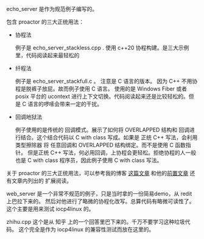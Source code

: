 
echo_server 是作为规范例子编写的。

包含 proactor 的三大正统用法：

- 协程法

    例子是 echo_server_stackless.cpp . 使用 c++20 协程构建。是三大示例里，代码阅读起来最轻松的

- 纤程法

    例子是 echo_server_stackfull.c 。 注意是 C 语言的版本。 因为 C++ 不用协程是脱裤子放屁。故而例子使用 C 语言。
    使用的是 Windows Fiber 或者 posix 平台的 ucontext 进行上下文切换。代码阅读起来还是比较轻松的。但是 C 语言的啰嗦会带来一定的干扰。

- 回调地狱法

    例子使用的是传统的 回调模式。展示了如何将 OVERLAPPED 结构和 回调进行结合。这个结合代码以 C with class 写成。如果是 正统 C++
    写法，会利用 类型擦除器 将 任意回调和 OVERLAPPED 结构绑定。而不是使用 C 函数指针。
    但是正统 C++ 写法，何必用回调，上协程会更轻松。拒绝协程的人一般也是 C with class 程序员，因此例子使用 C with class 写法。

关于 proactor 的三大正统用法，可以参考我的博客 [这篇文章](https://microcai.org/2024/12/14/use-iocp-in-the-right-way.html) 和他的[前置文章](https://microcai.org/2024/12/13/in-deepth-async.html) 还有文章内列出的 扩展阅读。


web_server 是一个非常不规范的例子，只是当时拿的一份简易demo，从 redit 上巴拉下来的。
然后对他进行了略微的协程化改写。总算代码有略微可读性了。这个主要是用来测试 iocp4linux 的。

zhihu.cpp 这个是从 知乎 上的一个回答里巴下来的。千万不要学习这种垃圾代码。
这个完全是作为 iocp4linux 的兼容性测试而放在这里的。